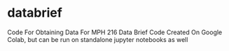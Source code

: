 # databrief
Code For Obtaining Data For MPH 216 Data Brief
Code Created On Google Colab, but can be run on standalone jupyter notebooks as well
